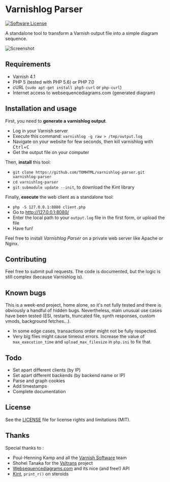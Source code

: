 # Varnishlog Parser

[![Software License](https://img.shields.io/badge/license-MIT-brightgreen.svg?style=flat-square)](LICENSE.txt)

A standalone tool to transform a Varnish output file into a simple diagram sequence.

![Screenshot](images/example_output.png)

## Requirements

 * Varnish 4.1
 * PHP 5 (tested with PHP 5.6) or PHP 7.0
 * cURL (`sudo apt-get install php5-curl` or `php-curl`)
 * Internet access to websequencediagrams.com (generated diagram)

## Installation and usage

First, you need to **generate a varnishlog output**.

 * Log in your Varnish server
 * Execute this command: `varnishlog -g raw > /tmp/output.log`
 * Navigate on your website for few seconds, then kill varnishlog with <kbd>Ctrl</kbd>+<kbd>C</kbd>
 * Get the output file on your computer

Then, **install** this tool:

 * `git clone https://github.com/TOMHTML/varnishlog-parser.git varnishlog-parser`
 * `cd varnishlog-parser`
 * `git submodule update --init`, to download the Kint library

Finally, **execute** the web client as a standalone tool:

 * `php -S 127.0.0.1:8080 client.php`
 * Go to http://127.0.0.1:8080/
 * Enter the local path to your `output.log` file in the first form, or upload the file
 * Have fun!

Feel free to install _Varnishlog Parser_ on a private web server like Apache or Nginx.

## Contributing

Feel free to submit pull requests. The code is documented, but the logic is still complex (because Varnishlog is).

## Known bugs

This is a week-end project, home alone, so it's not fully tested and there is obviously a handful of hidden bugs. Nevertheless, main unusual use cases have been tested (ESI, restarts, truncated file, synth responses, custom vmods, background fetches...).

* In some edge cases, transactions order might not be fully respected.
* Very big files might cause timeout errors. Increase the value of `max_execution_time` and `upload_max_filesize` in `php.ini` to fix that.


## Todo

* Set apart different clients (by IP)
* Set apart different backends (by backend name or IP)
* Parse and graph cookies
* Add timestamps
* Complete documentation


## License

See the [LICENSE](LICENSE.txt) file for license rights and limitations (MIT).

## Thanks

Special thanks to :

 * Poul-Henning Kamp and all the [Varnish Software](https://www.varnish-software.com/) team
 * Shohei Tanaka for the [Vsltrans](http://vsltrans.varnish.jp/) project
 * [Websequencediagrams.com](https://www.websequencediagrams.com/) and its nice (and free!) API
 * [Kint](http://raveren.github.io/kint/), `print_r()` on steroids

